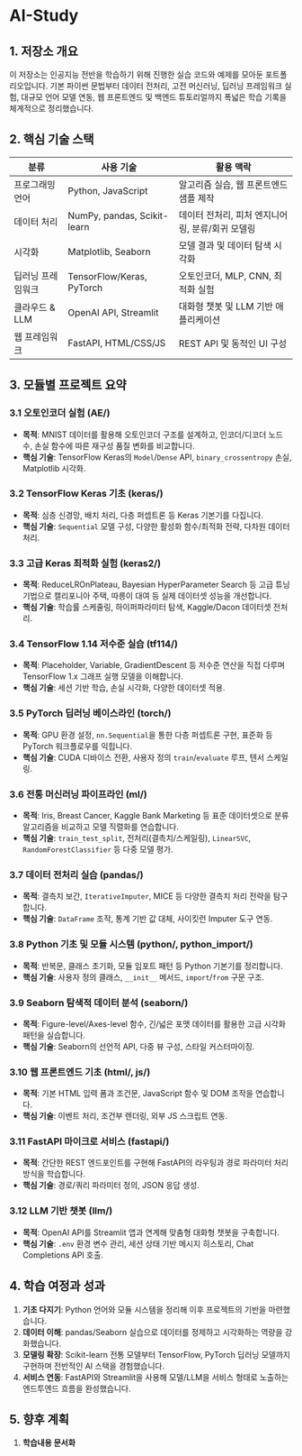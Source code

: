 # AI-Study

## 1. 저장소 개요
이 저장소는 인공지능 전반을 학습하기 위해 진행한 실습 코드와 예제를 모아둔 포트폴리오입니다. 기본 파이썬 문법부터 데이터 전처리, 고전 머신러닝, 딥러닝 프레임워크 실험, 대규모 언어 모델 연동, 웹 프론트엔드 및 백엔드 튜토리얼까지 폭넓은 학습 기록을 체계적으로 정리했습니다.

## 2. 핵심 기술 스택
| 분류 | 사용 기술 | 활용 맥락 |
| --- | --- | --- |
| 프로그래밍 언어 | Python, JavaScript | 알고리즘 실습, 웹 프론트엔드 샘플 제작 |
| 데이터 처리 | NumPy, pandas, Scikit-learn | 데이터 전처리, 피처 엔지니어링, 분류/회귀 모델링 |
| 시각화 | Matplotlib, Seaborn | 모델 결과 및 데이터 탐색 시각화 |
| 딥러닝 프레임워크 | TensorFlow/Keras, PyTorch | 오토인코더, MLP, CNN, 최적화 실험 |
| 클라우드 & LLM | OpenAI API, Streamlit | 대화형 챗봇 및 LLM 기반 애플리케이션 |
| 웹 프레임워크 | FastAPI, HTML/CSS/JS | REST API 및 동적인 UI 구성 |

## 3. 모듈별 프로젝트 요약
### 3.1 오토인코더 실험 (AE/)
- **목적**: MNIST 데이터를 활용해 오토인코더 구조를 설계하고, 인코더/디코더 노드 수, 손실 함수에 따른 재구성 품질 변화를 비교합니다.
- **핵심 기술**: TensorFlow Keras의 `Model`/`Dense` API, `binary_crossentropy` 손실, Matplotlib 시각화.

### 3.2 TensorFlow Keras 기초 (keras/)
- **목적**: 심층 신경망, 배치 처리, 다층 퍼셉트론 등 Keras 기본기를 다집니다.
- **핵심 기술**: `Sequential` 모델 구성, 다양한 활성화 함수/최적화 전략, 다차원 데이터 처리.

### 3.3 고급 Keras 최적화 실험 (keras2/)
- **목적**: ReduceLROnPlateau, Bayesian HyperParameter Search 등 고급 튜닝 기법으로 캘리포니아 주택, 따릉이 대여 등 실제 데이터셋 성능을 개선합니다.
- **핵심 기술**: 학습률 스케줄링, 하이퍼파라미터 탐색, Kaggle/Dacon 데이터셋 전처리.

### 3.4 TensorFlow 1.14 저수준 실습 (tf114/)
- **목적**: Placeholder, Variable, GradientDescent 등 저수준 연산을 직접 다루며 TensorFlow 1.x 그래프 실행 모델을 이해합니다.
- **핵심 기술**: 세션 기반 학습, 손실 시각화, 다양한 데이터셋 적용.

### 3.5 PyTorch 딥러닝 베이스라인 (torch/)
- **목적**: GPU 환경 설정, `nn.Sequential`을 통한 다층 퍼셉트론 구현, 표준화 등 PyTorch 워크플로우를 익힙니다.
- **핵심 기술**: CUDA 디바이스 전환, 사용자 정의 `train`/`evaluate` 루프, 텐서 스케일링.

### 3.6 전통 머신러닝 파이프라인 (ml/)
- **목적**: Iris, Breast Cancer, Kaggle Bank Marketing 등 표준 데이터셋으로 분류 알고리즘을 비교하고 모델 직렬화를 연습합니다.
- **핵심 기술**: `train_test_split`, 전처리(결측치/스케일링), `LinearSVC`, `RandomForestClassifier` 등 다중 모델 평가.

### 3.7 데이터 전처리 실습 (pandas/)
- **목적**: 결측치 보간, `IterativeImputer`, MICE 등 다양한 결측치 처리 전략을 탐구합니다.
- **핵심 기술**: `DataFrame` 조작, 통계 기반 값 대체, 사이킷런 Imputer 도구 연동.

### 3.8 Python 기초 및 모듈 시스템 (python/, python_import/)
- **목적**: 반복문, 클래스 초기화, 모듈 임포트 패턴 등 Python 기본기를 정리합니다.
- **핵심 기술**: 사용자 정의 클래스, `__init__` 메서드, `import`/`from` 구문 구조.

### 3.9 Seaborn 탐색적 데이터 분석 (seaborn/)
- **목적**: Figure-level/Axes-level 함수, 긴/넓은 포맷 데이터를 활용한 고급 시각화 패턴을 실습합니다.
- **핵심 기술**: Seaborn의 선언적 API, 다중 뷰 구성, 스타일 커스터마이징.

### 3.10 웹 프론트엔드 기초 (html/, js/)
- **목적**: 기본 HTML 입력 폼과 조건문, JavaScript 함수 및 DOM 조작을 연습합니다.
- **핵심 기술**: 이벤트 처리, 조건부 렌더링, 외부 JS 스크립트 연동.

### 3.11 FastAPI 마이크로 서비스 (fastapi/)
- **목적**: 간단한 REST 엔드포인트를 구현해 FastAPI의 라우팅과 경로 파라미터 처리 방식을 학습합니다.
- **핵심 기술**: 경로/쿼리 파라미터 정의, JSON 응답 생성.

### 3.12 LLM 기반 챗봇 (llm/)
- **목적**: OpenAI API를 Streamlit 앱과 연계해 맞춤형 대화형 챗봇을 구축합니다.
- **핵심 기술**: `.env` 환경 변수 관리, 세션 상태 기반 메시지 히스토리, Chat Completions API 호출.

## 4. 학습 여정과 성과
1. **기초 다지기**: Python 언어와 모듈 시스템을 정리해 이후 프로젝트의 기반을 마련했습니다.
2. **데이터 이해**: pandas/Seaborn 실습으로 데이터를 정제하고 시각화하는 역량을 강화했습니다.
3. **모델링 확장**: Scikit-learn 전통 모델부터 TensorFlow, PyTorch 딥러닝 모델까지 구현하며 전반적인 AI 스택을 경험했습니다.
4. **서비스 연동**: FastAPI와 Streamlit을 사용해 모델/LLM을 서비스 형태로 노출하는 엔드투엔드 흐름을 완성했습니다.

## 5. 향후 계획
1. **학습내용 문서화**
